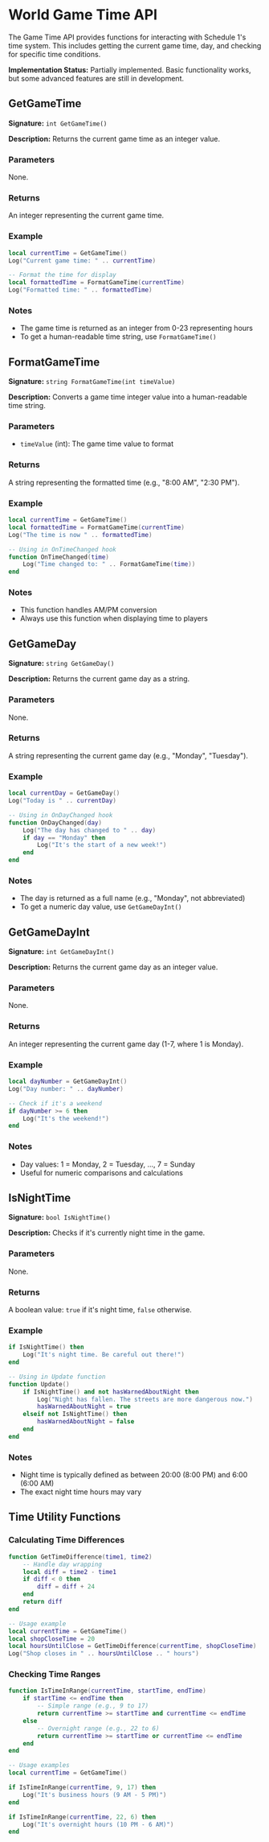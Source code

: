 # World Game Time API

The Game Time API provides functions for interacting with Schedule 1's time system. This includes getting the current game time, day, and checking for specific time conditions.

<div class="custom-block warning">
  <p><strong>Implementation Status:</strong> Partially implemented. Basic functionality works, but some advanced features are still in development.</p>
</div>

## GetGameTime

**Signature:** `int GetGameTime()`

**Description:** Returns the current game time as an integer value.

### Parameters

None.

### Returns

An integer representing the current game time.

### Example

```lua
local currentTime = GetGameTime()
Log("Current game time: " .. currentTime)

-- Format the time for display
local formattedTime = FormatGameTime(currentTime)
Log("Formatted time: " .. formattedTime)
```

### Notes

- The game time is returned as an integer from 0-23 representing hours
- To get a human-readable time string, use `FormatGameTime()`

## FormatGameTime

**Signature:** `string FormatGameTime(int timeValue)`

**Description:** Converts a game time integer value into a human-readable time string.

### Parameters

- `timeValue` (int): The game time value to format

### Returns

A string representing the formatted time (e.g., "8:00 AM", "2:30 PM").

### Example

```lua
local currentTime = GetGameTime()
local formattedTime = FormatGameTime(currentTime)
Log("The time is now " .. formattedTime)

-- Using in OnTimeChanged hook
function OnTimeChanged(time)
    Log("Time changed to: " .. FormatGameTime(time))
end
```

### Notes

- This function handles AM/PM conversion
- Always use this function when displaying time to players

## GetGameDay

**Signature:** `string GetGameDay()`

**Description:** Returns the current game day as a string.

### Parameters

None.

### Returns

A string representing the current game day (e.g., "Monday", "Tuesday").

### Example

```lua
local currentDay = GetGameDay()
Log("Today is " .. currentDay)

-- Using in OnDayChanged hook
function OnDayChanged(day)
    Log("The day has changed to " .. day)
    if day == "Monday" then
        Log("It's the start of a new week!")
    end
end
```

### Notes

- The day is returned as a full name (e.g., "Monday", not abbreviated)
- To get a numeric day value, use `GetGameDayInt()`

## GetGameDayInt

**Signature:** `int GetGameDayInt()`

**Description:** Returns the current game day as an integer value.

### Parameters

None.

### Returns

An integer representing the current game day (1-7, where 1 is Monday).

### Example

```lua
local dayNumber = GetGameDayInt()
Log("Day number: " .. dayNumber)

-- Check if it's a weekend
if dayNumber >= 6 then
    Log("It's the weekend!")
end
```

### Notes

- Day values: 1 = Monday, 2 = Tuesday, ..., 7 = Sunday
- Useful for numeric comparisons and calculations

## IsNightTime

**Signature:** `bool IsNightTime()`

**Description:** Checks if it's currently night time in the game.

### Parameters

None.

### Returns

A boolean value: `true` if it's night time, `false` otherwise.

### Example

```lua
if IsNightTime() then
    Log("It's night time. Be careful out there!")
end

-- Using in Update function
function Update()
    if IsNightTime() and not hasWarnedAboutNight then
        Log("Night has fallen. The streets are more dangerous now.")
        hasWarnedAboutNight = true
    elseif not IsNightTime() then
        hasWarnedAboutNight = false
    end
end
```

### Notes

- Night time is typically defined as between 20:00 (8:00 PM) and 6:00 (6:00 AM)
- The exact night time hours may vary

## Time Utility Functions

### Calculating Time Differences

```lua
function GetTimeDifference(time1, time2)
    -- Handle day wrapping
    local diff = time2 - time1
    if diff < 0 then
        diff = diff + 24
    end
    return diff
end

-- Usage example
local currentTime = GetGameTime()
local shopCloseTime = 20
local hoursUntilClose = GetTimeDifference(currentTime, shopCloseTime)
Log("Shop closes in " .. hoursUntilClose .. " hours")
```

### Checking Time Ranges

```lua
function IsTimeInRange(currentTime, startTime, endTime)
    if startTime <= endTime then
        -- Simple range (e.g., 9 to 17)
        return currentTime >= startTime and currentTime <= endTime
    else
        -- Overnight range (e.g., 22 to 6)
        return currentTime >= startTime or currentTime <= endTime
    end
end

-- Usage examples
local currentTime = GetGameTime()

if IsTimeInRange(currentTime, 9, 17) then
    Log("It's business hours (9 AM - 5 PM)")
end

if IsTimeInRange(currentTime, 22, 6) then
    Log("It's overnight hours (10 PM - 6 AM)")
end
```